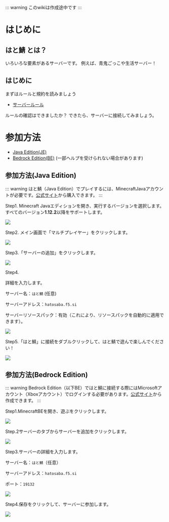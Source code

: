 ::: warning
このwikiは作成途中です
:::

# はじめに

## はと鯖 とは？

いろいろな要素があるサーバーです。
例えば、青鬼ごっこや生活サーバー！

## はじめに

まずはルールと規約を読みましょう

- [サーバールール](/rule/index.html)

ルールの確認はできましたか？
できたら、サーバーに接続してみましょう。

# 参加方法

* [Java Edition(JE)](#参加方法-java-edition)
* [Bedrock Edition(BE)](#参加方法-bedrock-edition) (一部ヘルプを受けられない場合があります)

## 参加方法(Java Edition)

::: warning
はと鯖（Java Edition）でプレイするには、MinecraftJavaアカウントが必要です。[公式サイト](https://www.minecraft.net/ja-jp)から購入できます。
:::

Step1. Minecraft Javaエディションを開き、実行するバージョンを選択します。すべてのバージョン**1.12.2**以降をサポートします。

![](https://cdn.discordapp.com/attachments/414688654338818048/864626472500985926/unknown.png)

Step2. メイン画面で「マルチプレイヤー」をクリックします。

![](https://cdn.discordapp.com/attachments/414688654338818048/864627552332939324/unknown.png)

Step3.「サーバーの追加」をクリックします。

![](https://cdn.discordapp.com/attachments/414688654338818048/864627683803791380/unknown.png)

Step4.

詳細を入力します。

サーバー名：`はと鯖` (任意)

サーバーアドレス：`hatosaba.f5.si`

サーバーリソースパック：有効（これにより、リソースパックを自動的に適用できます）。

![](https://cdn.discordapp.com/attachments/414688654338818048/864627774702223360/unknown.png)

Step5.「はと鯖」に接続をダブルクリックして、はと鯖で遊んで楽しんでください！

![](https://cdn.discordapp.com/attachments/414688654338818048/864627879194918932/unknown.png) 

## 参加方法(Bedrock Edition)

::: warning
Bedrock Edition（以下BE）ではと鯖に接続する際にはMicrosoftアカウント（Xboxアカウント）でログインする必要があります。[公式サイト](https://account.microsoft.com/account/Account?ref=settings&Platform=Windows8.1&mkt=ja-JP)から作成できます。
:::

Step1.MinecraftBEを開き、遊ぶをクリックします。

![](https://cdn.discordapp.com/attachments/924547447026507793/924547569462431804/noname.png)

Step.2サーバーのタブからサーバーを追加をクリックします。

![](https://cdn.discordapp.com/attachments/924547447026507793/924547894244167700/unknown.png)

Step3.サーバーの詳細を入力します。

サーバー名：`はと鯖`（任意）

サーバーアドレス：`hatosaba.f5.si`

ポート：`19132`

![](https://cdn.discordapp.com/attachments/924547447026507793/924548115682459738/unknown.png)

Step4.保存をクリックして、サーバーに参加します。

![](https://cdn.discordapp.com/attachments/924547447026507793/924548202173181992/unknown.png)
